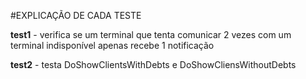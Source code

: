 #EXPLICAÇÃO DE CADA TESTE

**test1** - verifica se um terminal que tenta comunicar 2 vezes com um terminal indisponível apenas recebe 1 notificação

**test2** - testa DoShowClientsWithDebts e DoShowCliensWithoutDebts 

